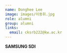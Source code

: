 ```yaml
---
name: Donghee Lee
image: images/이동휘.jpg
role: alumni
group: alumni
links:
  email: cksrb222@kw.ac.kr
---
```


**SAMSUNG SDI**
